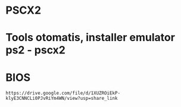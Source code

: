 # PSCX2
# Tools otomatis, installer emulator ps2 - pscx2
# BIOS
```
https://drive.google.com/file/d/1XUZROiEkP-klyE3CNNCLi0PJvRiYm4WN/view?usp=share_link
```
